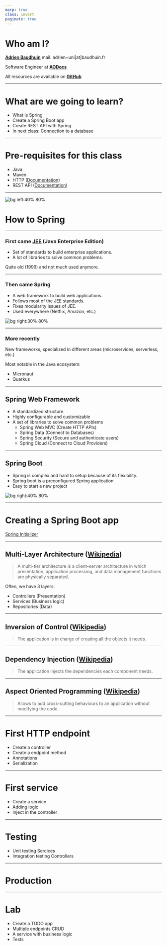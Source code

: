 ```yaml
---
marp: true
class: invert
paginate: true
---
```


# Who am I?

[**Adrien Baudhuin**](https://fr.linkedin.com/in/adrien-baudhuin-3505b6b1/en)
mail: adrien+uni[at]baudhuin.fr

Software Engineer at [**AODocs**](https://www.aodocs.com/)

All resources are available on [**GitHub**](https://github.com/abaudhuin/spring-class)

---

# What are we going to learn?

- What is Spring
- Create a Spring Boot app
- Create REST API with Spring
- In next class: Connection to a database

---

# Pre-requisites for this class

- Java
- Maven
- HTTP ([Documentation](https://developer.mozilla.org/en-US/docs/Web/HTTP/verview))
- REST API ([Documentation](https://restfulapi.net/))

---

![bg left:40% 80%](images/spring.png)

# **How to Spring**

---

### First came [JEE](https://fr.wikipedia.org/wiki/Jakarta_EE) (Java Enterprise Edition)

- Set of standards to build enterprise applications.
- A lot of libraries to solve common problems.

Quite old (1999) and not much used anymore.

---

### Then came Spring

- A web framework to build web applications.
- Follows most of the JEE standards.
- Fixes modularity issues of JEE.
- Used everywhere (Netflix, Amazon, etc.)

![bg right:30% 80%](images/spring.png)

---

### More recently

New frameworks, specialized in different areas (microservices, serverless, etc.)

Most notable in the Java ecosystem:

- Micronaut
- Quarkus

---

## Spring Web Framework

- A standardized structure.
- Highly configurable and customizable
- A set of libraries to solve common problems
  - Spring Web MVC (Create HTTP APIs)
  - Spring Data (Connect to Databases)
  - Spring Security (Secure and authenticate users)
  - Spring Cloud (Connect to Cloud Providers)

---

## Spring Boot

- Spring is complex and hard to setup because of its flexibility.
- Spring boot is a preconfigured Spring application
- Easy to start a new project

![bg right:40% 80%](images/spring-boot.png)

---

# Creating a Spring Boot app

[Spring Initializer](https://start.spring.io/)

<!-- Detail configuration, file structure, run the application -->

---

## Multi-Layer Architecture ([Wikipedia](https://en.wikipedia.org/wiki/Multitier_architecture))

> A multi-tier architecture is a client–server architecture in which presentation, application processing, and data management functions are physically separated.

Often, we have 3 layers:

- Controllers (Presentation)
- Services (Business logic)
- Repositories (Data)

---

## Inversion of Control ([Wikipedia](https://en.wikipedia.org/wiki/Inversion_of_control))

> The application is in charge of creating all the objects it needs.

---

## Dependency Injection ([Wikipedia](https://en.wikipedia.org/wiki/Dependency_injection))

> The application injects the dependencies each component needs.

---

## Aspect Oriented Programming ([Wikipedia](https://en.wikipedia.org/wiki/Aspect-oriented_programming))

> Allows to add cross-cutting behaviours to an application without modifying the code.

---

# First HTTP endpoint

- Create a controller
- Create a endpoint method
- Annotations
- Serialization

---

# First service

- Create a service
- Adding logic
- Inject in the controller

---

# Testing

- Unit testing Sercices
- Integration testing Controllers

---

# Production

<!-- Build a jar, run as standalone -->

---

# Lab

- Create a TODO app
- Multiple endpoints CRUD
- A service with business logic
- Tests
